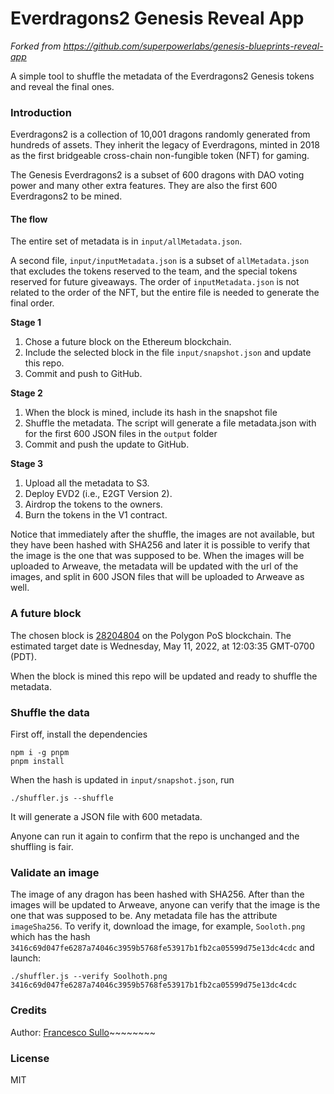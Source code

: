 # Everdragons2 Genesis Reveal App

_Forked from https://github.com/superpowerlabs/genesis-blueprints-reveal-app_

A simple tool to shuffle the metadata of the Everdragons2 Genesis tokens and reveal the final ones.

### Introduction

Everdragons2 is a collection of 10,001 dragons randomly generated from hundreds of assets. They inherit the legacy of Everdragons, minted in 2018 as the first bridgeable cross-chain non-fungible token (NFT) for gaming. 

The Genesis Everdragons2 is a subset of 600 dragons with DAO voting power and many other extra features. They are also the first 600 Everdragons2 to be mined.

#### The flow

The entire set of metadata is in `input/allMetadata.json`. 

A second file, `input/inputMetadata.json` is a subset of `allMetadata.json` that excludes the tokens reserved to the team, and the special tokens reserved for future giveaways.
The order of `inputMetadata.json` is not related to the order of the NFT, but the entire file is needed to generate the final order.

**Stage 1**

1. Chose a future block on the Ethereum blockchain. 
2. Include the selected block in the file `input/snapshot.json` and update this repo.
3. Commit and push to GitHub.

**Stage 2**

1. When the block is mined, include its hash in the snapshot file
2. Shuffle the metadata. The script will generate a file metadata.json with for the first 600 JSON files in the `output` folder
3. Commit and push the update to GitHub. 

**Stage 3**
1. Upload all the metadata to S3. 
2. Deploy EVD2 (i.e., E2GT Version 2).
3. Airdrop the tokens to the owners.
4. Burn the tokens in the V1 contract.

Notice that immediately after the shuffle, the images are not available, but they have been hashed with SHA256 and later it is possible to verify that the image is the one that was supposed to be. When the images will be uploaded to Arweave, the metadata will be updated with the url of the images, and split in 600 JSON files that will be uploaded to Arweave as well.

### A future block

The chosen block is [28204804](https://polygonscan.com/block/countdown/28204804) on the Polygon PoS blockchain. The estimated target date is Wednesday, May 11, 2022, at 12:03:35 GMT-0700 (PDT).

When the block is mined this repo will be updated and ready to shuffle the metadata.

### Shuffle the data

First off, install the dependencies
``` 
npm i -g pnpm
pnpm install
```

When the hash is updated in `input/snapshot.json`, run
``` 
./shuffler.js --shuffle
```

It will generate a JSON file with 600 metadata.

Anyone can run it again to confirm that the repo is unchanged and the shuffling is fair.

### Validate an image

The image of any dragon has been hashed with SHA256. After than the images will be updated to Arweave, anyone can verify that the image is the one that was supposed to be. Any metadata file has the attribute `imageSha256`. To verify it, download the image, for example, `Sooloth.png` which has the hash `3416c69d047fe6287a74046c3959b5768fe53917b1fb2ca05599d75e13dc4cdc` and launch:
``` 
./shuffler.js --verify Soolhoth.png 3416c69d047fe6287a74046c3959b5768fe53917b1fb2ca05599d75e13dc4cdc
```

### Credits

Author: [Francesco Sullo](https://github.com/sullof)~~~~~~~~

### License
MIT
